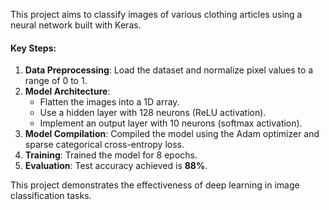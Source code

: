 This project aims to classify images of various clothing articles using a neural network built with Keras.

#### **Key Steps:**
1. **Data Preprocessing**: Load the dataset and normalize pixel values to a range of 0 to 1.
2. **Model Architecture**: 
   - Flatten the images into a 1D array.
   - Use a hidden layer with 128 neurons (ReLU activation).
   - Implement an output layer with 10 neurons (softmax activation).
3. **Model Compilation**: Compiled the model using the Adam optimizer and sparse categorical cross-entropy loss.
4. **Training**: Trained the model for 8 epochs.
5. **Evaluation**: Test accuracy achieved is **88%**.

This project demonstrates the effectiveness of deep learning in image classification tasks.
